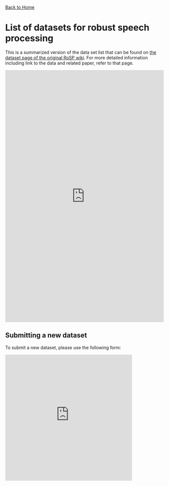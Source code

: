 [Back to Home](/index.md)

# List of datasets for robust speech processing 


This is a summarized version of the data set list that can be found on [the dataset page of the original RoSP wiki](https://wiki.inria.fr/rosp/Datasets).
For more detailed information including link to the data and related paper, refer to that page.

<iframe src="https://script.google.com/macros/s/AKfycbwbGSU8TvahcTEkXpHpdICU9YHCyHbKwn2KkeWcP9hsjV5CIGw2uhkgVKk6Xi6NO8oUzQ/exec" 
height="800" width="100%" frameBorder="0"></iframe>


## Submitting a new dataset

To submit a new dataset, please use the following form:

<iframe src="https://script.google.com/macros/s/AKfycbzQcBYOyjDJh3U3HijedXClUfLgajavmlNDOQXgvjhiqWqdR5MRuEg7a8UtVjOEqu86/exec" 
height="400" width="80%" frameBorder="0"></iframe>

